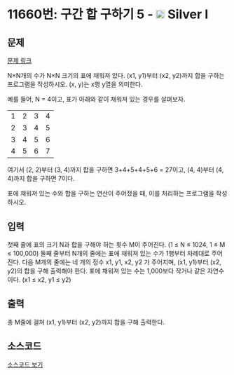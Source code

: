 # 11660번: 구간 합 구하기 5 - <img src="https://static.solved.ac/tier_small/10.svg" style="height:20px" /> Silver I

<!-- performance -->

<!-- 문제 제출 후 깃허브에 푸시를 했을 때 제출한 코드의 성능이 입력될 공간입니다.-->

<!-- end -->

## 문제

[문제 링크](https://boj.kr/11660)

<p>N×N개의 수가 N×N 크기의 표에 채워져&nbsp;있다. (x1, y1)부터 (x2, y2)까지 합을 구하는 프로그램을 작성하시오. (x, y)는 x행 y열을 의미한다.</p>

<p>예를 들어, N = 4이고, 표가&nbsp;아래와 같이 채워져 있는 경우를 살펴보자.</p>

<table class="table table-bordered" style="line-height:20.8px; width:158px">
<tbody>
<tr>
<td style="text-align:center">1</td>
<td style="text-align:center">2</td>
<td style="text-align:center">3</td>
<td style="text-align:center">4</td>
</tr>
<tr>
<td style="text-align:center">2</td>
<td style="text-align:center">3</td>
<td style="text-align:center">4</td>
<td style="text-align:center">5</td>
</tr>
<tr>
<td style="text-align:center">3</td>
<td style="text-align:center">4</td>
<td style="text-align:center">5</td>
<td style="text-align:center">6</td>
</tr>
<tr>
<td style="text-align:center">4</td>
<td style="text-align:center">5</td>
<td style="text-align:center">6</td>
<td style="text-align:center">7</td>
</tr>
</tbody>
</table>

<p>여기서 (2, 2)부터 (3, 4)까지 합을 구하면 3+4+5+4+5+6 = 27이고, (4, 4)부터 (4, 4)까지 합을 구하면 7이다.</p>

<p>표에 채워져 있는 수와 합을 구하는 연산이 주어졌을 때, 이를 처리하는 프로그램을 작성하시오.</p>

## 입력

<p>첫째 줄에 표의 크기 N과 합을 구해야 하는 횟수 M이 주어진다. (1 ≤ N ≤ 1024, 1 ≤ M ≤ 100,000) 둘째 줄부터 N개의 줄에는 표에 채워져 있는 수가 1행부터 차례대로 주어진다. 다음 M개의 줄에는 네 개의 정수 x1, y1, x2, y2 가 주어지며,&nbsp;(x1, y1)부터 (x2, y2)의 합을 구해 출력해야 한다. 표에 채워져 있는 수는 1,000보다 작거나 같은 자연수이다. (x1 ≤ x2, y1 ≤ y2)</p>

## 출력

<p>총 M줄에 걸쳐 (x1, y1)부터 (x2, y2)까지 합을 구해 출력한다.</p>

## 소스코드

[소스코드 보기](구간%20합%20구하기%205.cpp)